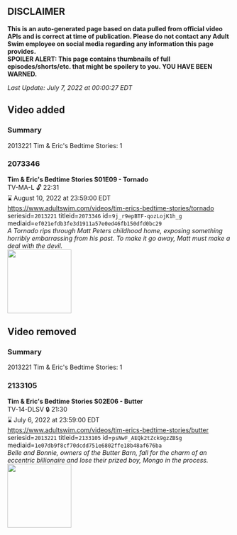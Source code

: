 ## DISCLAIMER
**This is an auto-generated page based on data pulled from official video APIs and is correct at time of publication. Please do not contact any Adult Swim employee on social media regarding any information this page provides.**  
**SPOILER ALERT: This page contains thumbnails of full episodes/shorts/etc. that might be spoilery to you. YOU HAVE BEEN WARNED.**  

_Last Update: July 7, 2022 at 00:00:27 EDT_
## Video added
### Summary
2013221 Tim & Eric's Bedtime Stories: 1  
### 2073346
**Tim & Eric's Bedtime Stories S01E09 - Tornado**  
TV-MA-L 🔓 22:31  
⌛ August 10, 2022 at 23:59:00 EDT  
https://www.adultswim.com/videos/tim-erics-bedtime-stories/tornado  
seriesid=`2013221` titleid=`2073346` id=`9j_r9epBTF-qozLojK1h_g` mediaid=`ef021efdb3fe3d1911a57e0ed46fb150dfd0bc29`  
_A Tornado rips through Matt Peters childhood home, exposing something horribly embarrassing from his past. To make it go away, Matt must make a deal with the devil._  
<a href="https://media.cdn.adultswim.com/uploads/20210107/thumbnails/2_2117845426-tebs_202_dup-20151028.jpg"><img src="https://media.cdn.adultswim.com/uploads/20210107/thumbnails/2_2117845426-tebs_202_dup-20151028.jpg" height="144px" /></a>
## Video removed
### Summary
2013221 Tim & Eric's Bedtime Stories: 1  
### 2133105
**Tim & Eric's Bedtime Stories S02E06 - Butter**  
TV-14-DLSV 🔒 21:30  
⌛ July 6, 2022 at 23:59:00 EDT  
https://www.adultswim.com/videos/tim-erics-bedtime-stories/butter  
seriesid=`2013221` titleid=`2133105` id=`psNwF_AEQk2tZck9gzZBSg` mediaid=`1e07db9f8cf70dcdd751e6802ffe18b48af676ba`  
_Belle and Bonnie, owners of the Butter Barn, fall for the charm of an eccentric billionaire and lose their prized boy, Mongo in the process._  
<a href="https://media.cdn.adultswim.com/uploads/20210107/thumbnails/2_211784346-tebs_302_dup-20170925.jpg"><img src="https://media.cdn.adultswim.com/uploads/20210107/thumbnails/2_211784346-tebs_302_dup-20170925.jpg" height="144px" /></a>
